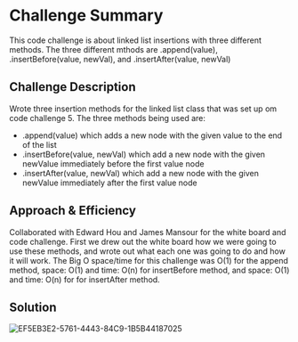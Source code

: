 # Challenge Summary
<!-- Short summary or background information -->
This code challenge is about linked list insertions with three different methods. The three different mthods are .append(value), .insertBefore(value, newVal), and .insertAfter(value, newVal)
## Challenge Description
<!-- Description of the challenge -->
Wrote three insertion methods for the linked list class that was set up om code challenge 5.
The three methods being used are:
  * .append(value) which adds a new node with the given value to the end of the list
  * .insertBefore(value, newVal) which add a new node with the given newValue immediately before the first value node
  * .insertAfter(value, newVal) which add a new node with the given newValue immediately after the first value node

## Approach & Efficiency
<!-- What approach did you take? Why? What is the Big O space/time for this approach? -->
Collaborated with Edward Hou and James Mansour for the white board and code challenge. First we drew out the white board how we were going to use these methods, and wrote out what each one was going to do and how it will work. The Big O space/time for this challenge was O(1) for the append method, space: O(1) and time: O(n) for insertBefore method, and space: O(1) and time: O(n) for for insertAfter method. 

## Solution
<!-- Embedded whiteboard image -->
![EF5EB3E2-5761-4443-84C9-1B5B44187025](https://user-images.githubusercontent.com/65562053/112925432-b59fb880-90c6-11eb-9851-0aa463bcf2f2.jpeg)